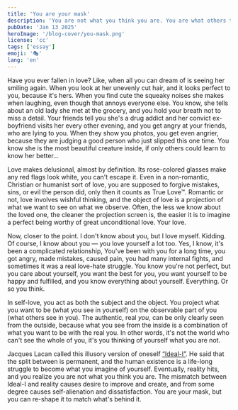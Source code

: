 ```yaml
---
title: 'You are your mask'
description: 'You are not what you think you are. You are what others think you are.'
pubDate: 'Jan 13 2025'
heroImage: '/blog-cover/you-mask.png'
license: 'cc'
tags: ['essay']
emoji: '🎭'
lang: 'en'
---
```


Have you ever fallen in love? Like, when all you can dream of is seeing her smiling again. When you look at her unevenly cut hair, and it looks perfect to you, because it's hers. When you find cute the squeaky noises she makes when laughing, even though that annoys everyone else. You know, she tells about an old lady she met at the grocery, and you hold your breath not to miss a detail. Your friends tell you she's a drug addict and her convict ex-boyfriend visits her every other evening, and you get angry at your friends, who are lying to you. When they show you photos, you get even angrier, because they are judging a good person who just slipped this one time. You know she is the most beautiful creature inside, if only others could learn to know her better…

Love makes delusional, almost by definition. Its rose-colored glasses make any red flags look white, you can't escape it. Even in a non-romantic, Christian or humanist sort of love, you are supposed to forgive mistakes, sins, or evil the person did, only then it counts as True Love™. Romantic or not, love involves wishful thinking, and the object of love is a projection of what we want to see on what we observe. Often, the less we know about the loved one, the cleaner the projection screen is, the easier it is to imagine a perfect being worthy of great unconditional love. Your love.

Now, closer to the point. I don't know about you, but I love myself. Kidding. Of course, I know about you — you love yourself a lot too. Yes, I know, it's been a complicated relationship, You've been with you for a long time, you got angry, made mistakes, caused pain, you had many internal fights, and sometimes it was a real love-hate struggle. You know you're not perfect, but you care about yourself, you want the best for you, you want yourself to be happy and fulfilled, and you know everything about yourself. Everything. Or so you think.

In self-love, you act as both the subject and the object. You project what you want to be (what you see in yourself) on the observable part of you (what others see in you). The authentic, real _you_, can be only clearly seen from the outside, because what you see from the inside is a combination of what you want to be with the real you. In other words, it's not the world who can't see the whole of you, it's you thinking of yourself what you are not.

Jacques Lacan called this illusory version of oneself [“Ideal-I”](https://www.english.hawaii.edu/criticalink/lacan/terms/ideal.html). He said that the split between is permanent, and the human existence is a life-long struggle to become what you imagine of yourself. Eventually, reality hits, and you realize you are not what you think you are. The mismatch between Ideal-I and reality causes desire to improve and create, and from some degree causes self-alienation and dissatisfaction. You are your mask, but you can re-shape it to match what's behind it.

